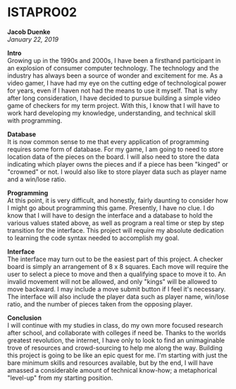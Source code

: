 # ISTAPRO02
**Jacob Duenke**  
*January 22, 2019*

**Intro**  
Growing up in the 1990s and 2000s, I have been a firsthand participant in an explosion of consumer computer technology. The technology and the industry has always been a source of wonder and excitement for me. As a video gamer, I have had my eye on the cutting edge of technological power for years, even if I haven not had the means to use it myself. That is why after long consideration, I have decided to pursue building a simple video game of checkers for my term project. With this, I know that I will have to work hard developing my knowledge, understanding, and technical skill with programming.

**Database**  
It is now common sense to me that every application of programming requires some form of database. For my game, I am going to need to store location data of the pieces on the board. I will also need to store the data indicating which player owns the pieces and if a piece has been "kinged" or "crowned" or not. I would also like to store player data such as player name and a win/lose ratio.

**Programming**  
At this point, it is very difficult, and honestly, fairly daunting to consider how I might go about programming this game. Presently, I have no clue. I do know that I will have to design the interface and a database to hold the various values stated above, as well as program a real time or step by step transition for the interface. This project will require my absolute dedication to learning the code syntax needed to accomplish my goal.

**Interface**  
The interface may turn out to be the easiest part of this project. A checker board is simply an arrangement of 8 x 8 squares. Each move will require the user to select a piece to move and then a qualifying space to move it to. An invalid movement will not be allowed, and only "kings" will be allowed to move backward. I may include a move submit button if I feel it's necessary. The interface will also include the player data such as player name, win/lose ratio, and the number of pieces taken from the opposing player.

**Conclusion**  
I will continue with my studies in class, do my own more focused research after school, and collaborate with colleges if need be. Thanks to the worlds greatest revolution, the internet, I have only to look to find an unimaginable trove of resources and crowd-sourcing to help me along the way. Building this project is going to be like an epic quest for me. I'm starting with just the bare minimum skills and resources available, but by the end, I will have amassed a considerable amount of technical know-how; a metaphorical "level-up" from my starting position.
